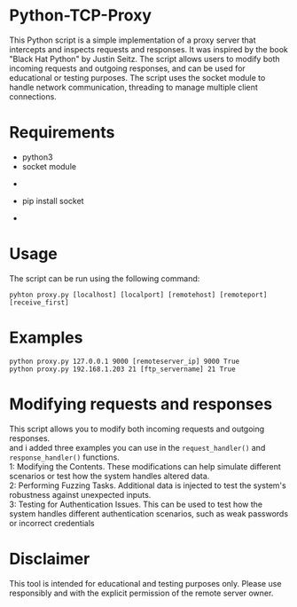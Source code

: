 # Python-TCP-Proxy

This Python script is a simple implementation of a proxy server that intercepts and inspects requests and responses. It was inspired by the book "Black Hat Python" by Justin Seitz. 
The script allows users to modify both incoming requests and outgoing responses, and can be used for educational or testing purposes. 
The script uses the socket module to handle network communication, threading to manage multiple client connections.

# Requirements
- python3
- socket module
- ```
- pip install socket
- ```

# Usage
The script can be run using the following command:

`
pyhton proxy.py [localhost] [localport] [remotehost] [remoteport] [receive_first]
`

# Examples
```
python proxy.py 127.0.0.1 9000 [remoteserver_ip] 9000 True
python proxy.py 192.168.1.203 21 [ftp_servername] 21 True
```

# Modifying requests and responses
This script allows you to modify both incoming requests and outgoing responses. <br />
and i added three examples you can use in the `request_handler()` and `response_handler()` functions. <br />
1: Modifying the Contents. These modifications can help simulate different scenarios or test how the system handles altered data. <br />
2: Performing Fuzzing Tasks. Additional data is injected to test the system's robustness against unexpected inputs. <br />
3: Testing for Authentication Issues. This can be used to test how the system handles different authentication scenarios, such as weak passwords or incorrect credentials

# Disclaimer
This tool is intended for educational and testing purposes only. Please use responsibly and with the explicit permission of the remote server owner.

